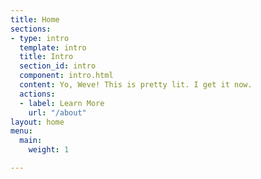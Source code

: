 ```yaml
---
title: Home
sections:
- type: intro
  template: intro
  title: Intro
  section_id: intro
  component: intro.html
  content: Yo, Weve! This is pretty lit. I get it now.
  actions:
  - label: Learn More
    url: "/about"
layout: home
menu:
  main:
    weight: 1

---
```

